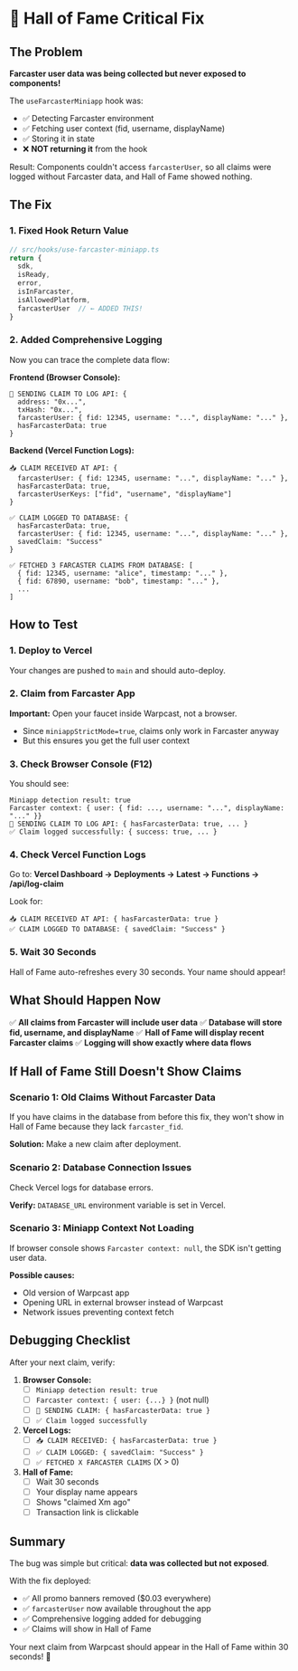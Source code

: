 # 🎯 Hall of Fame Critical Fix

## The Problem

**Farcaster user data was being collected but never exposed to components!**

The `useFarcasterMiniapp` hook was:
- ✅ Detecting Farcaster environment
- ✅ Fetching user context (fid, username, displayName)  
- ✅ Storing it in state
- ❌ **NOT returning it** from the hook

Result: Components couldn't access `farcasterUser`, so all claims were logged without Farcaster data, and Hall of Fame showed nothing.

## The Fix

### 1. Fixed Hook Return Value
```typescript
// src/hooks/use-farcaster-miniapp.ts
return {
  sdk,
  isReady,
  error,
  isInFarcaster,
  isAllowedPlatform,
  farcasterUser  // ← ADDED THIS!
}
```

### 2. Added Comprehensive Logging

Now you can trace the complete data flow:

**Frontend (Browser Console):**
```
🚀 SENDING CLAIM TO LOG API: {
  address: "0x...",
  txHash: "0x...",
  farcasterUser: { fid: 12345, username: "...", displayName: "..." },
  hasFarcasterData: true
}
```

**Backend (Vercel Function Logs):**
```
📥 CLAIM RECEIVED AT API: {
  farcasterUser: { fid: 12345, username: "...", displayName: "..." },
  hasFarcasterData: true,
  farcasterUserKeys: ["fid", "username", "displayName"]
}

✅ CLAIM LOGGED TO DATABASE: {
  hasFarcasterData: true,
  farcasterUser: { fid: 12345, username: "...", displayName: "..." },
  savedClaim: "Success"
}

✅ FETCHED 3 FARCASTER CLAIMS FROM DATABASE: [
  { fid: 12345, username: "alice", timestamp: "..." },
  { fid: 67890, username: "bob", timestamp: "..." },
  ...
]
```

## How to Test

### 1. Deploy to Vercel
Your changes are pushed to `main` and should auto-deploy.

### 2. Claim from Farcaster App
**Important:** Open your faucet inside Warpcast, not a browser.
- Since `miniappStrictMode=true`, claims only work in Farcaster anyway
- But this ensures you get the full user context

### 3. Check Browser Console (F12)
You should see:
```
Miniapp detection result: true
Farcaster context: { user: { fid: ..., username: "...", displayName: "..." }}
🚀 SENDING CLAIM TO LOG API: { hasFarcasterData: true, ... }
✅ Claim logged successfully: { success: true, ... }
```

### 4. Check Vercel Function Logs
Go to: **Vercel Dashboard → Deployments → Latest → Functions → /api/log-claim**

Look for:
```
📥 CLAIM RECEIVED AT API: { hasFarcasterData: true }
✅ CLAIM LOGGED TO DATABASE: { savedClaim: "Success" }
```

### 5. Wait 30 Seconds
Hall of Fame auto-refreshes every 30 seconds. Your name should appear!

## What Should Happen Now

✅ **All claims from Farcaster will include user data**
✅ **Database will store fid, username, and displayName**
✅ **Hall of Fame will display recent Farcaster claims**
✅ **Logging will show exactly where data flows**

## If Hall of Fame Still Doesn't Show Claims

### Scenario 1: Old Claims Without Farcaster Data
If you have claims in the database from before this fix, they won't show in Hall of Fame because they lack `farcaster_fid`.

**Solution:** Make a new claim after deployment.

### Scenario 2: Database Connection Issues
Check Vercel logs for database errors.

**Verify:** `DATABASE_URL` environment variable is set in Vercel.

### Scenario 3: Miniapp Context Not Loading
If browser console shows `Farcaster context: null`, the SDK isn't getting user data.

**Possible causes:**
- Old version of Warpcast app
- Opening URL in external browser instead of Warpcast
- Network issues preventing context fetch

## Debugging Checklist

After your next claim, verify:

1. **Browser Console:**
   - [ ] `Miniapp detection result: true`
   - [ ] `Farcaster context: { user: {...} }` (not null)
   - [ ] `🚀 SENDING CLAIM: { hasFarcasterData: true }`
   - [ ] `✅ Claim logged successfully`

2. **Vercel Logs:**
   - [ ] `📥 CLAIM RECEIVED: { hasFarcasterData: true }`
   - [ ] `✅ CLAIM LOGGED: { savedClaim: "Success" }`
   - [ ] `✅ FETCHED X FARCASTER CLAIMS` (X > 0)

3. **Hall of Fame:**
   - [ ] Wait 30 seconds
   - [ ] Your display name appears
   - [ ] Shows "claimed Xm ago"
   - [ ] Transaction link is clickable

## Summary

The bug was simple but critical: **data was collected but not exposed**. 

With the fix deployed:
- ✅ All promo banners removed ($0.03 everywhere)
- ✅ `farcasterUser` now available throughout the app
- ✅ Comprehensive logging added for debugging
- ✅ Claims will show in Hall of Fame

Your next claim from Warpcast should appear in the Hall of Fame within 30 seconds! 🎉
